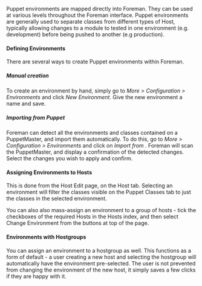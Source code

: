
Puppet environments are mapped directly into Foreman. They can be used at various levels throughout the Foreman interface. Puppet environments are generally used to separate classes from different types of Host, typically allowing changes to a module to tested in one environment (e.g. development) before being pushed to another (e.g production).

#### Defining Environments

There are several ways to create Puppet environments within Foreman.

##### Manual creation

To create an environment by hand, simply go to *More > Configuration > Environments* and click *New Environment*. Give the new environment a name and save.

##### Importing from Puppet

Foreman can detect all the environments and classes contained on a PuppetMaster, and import them automatically. To do this, go to *More > Configuration > Environments* and click on *Import from <proxy-name>*. Foreman will scan the PuppetMaster, and display a confirmation of the detected changes. Select the changes you wish to apply and confirm.

#### Assigning Environments to Hosts

This is done from the Host Edit page, on the Host tab. Selecting an environment will filter the classes visible on the Puppet Classes tab to just the classes in the selected environment.

You can also also mass-assign an environment to a group of hosts - tick the checkboxes of the required Hosts in the Hosts index, and then select Change Environment from the buttons at top of the page.

#### Environments with Hostgroups

You can assign an environment to a hostgroup as well. This functions as a form
of default - a user creating a new host and selecting the hostgroup will
automatically have the environment pre-selected. The user is not prevented from changing the environment of the new host, it simply saves a few clicks if they are happy with it.
